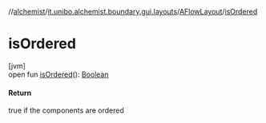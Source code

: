 //[alchemist](../../../index.md)/[it.unibo.alchemist.boundary.gui.layouts](../index.md)/[AFlowLayout](index.md)/[isOrdered](is-ordered.md)

# isOrdered

[jvm]\
open fun [isOrdered](is-ordered.md)(): [Boolean](https://kotlinlang.org/api/latest/jvm/stdlib/kotlin/-boolean/index.html)

#### Return

true if the components are ordered
